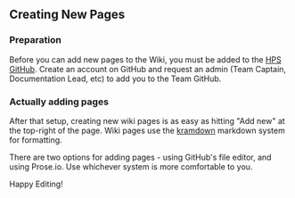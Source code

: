 ## Creating New Pages

### Preparation
Before you can add new pages to the Wiki, you must be added to the [HPS GitHub](https://github.com/hps-ucsd-2020). Create an account on GitHub and request an admin (Team Captain, Documentation Lead, etc) to add you to the Team GitHub.

### Actually adding pages
After that setup, creating new wiki pages is as easy as hitting "Add new" at the top-right of the page. Wiki pages use the [kramdown](https://kramdown.gettalong.org/quickref.html) markdown system for formatting. 

There are two options for adding pages - using GitHub's file editor, and using Prose.io. Use whichever system is more comfortable to you.

Happy Editing!
